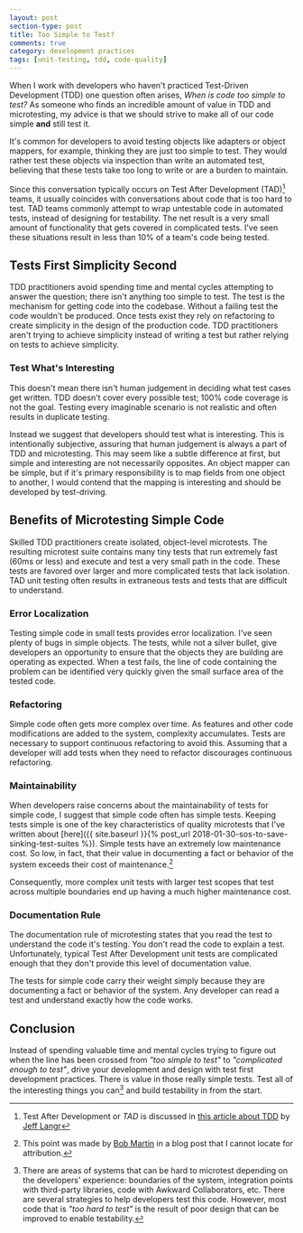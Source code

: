 ```yaml
---
layout: post
section-type: post
title: Too Simple to Test? 
comments: true
category: development practices
tags: [unit-testing, tdd, code-quality]
---
```


When I work with developers who haven't practiced Test-Driven Development (TDD) one question often arises, _When is code too simple to test?_  As someone who finds an incredible amount of value in TDD and microtesting, my advice is that we should strive to make all of our code simple **and** still test it.  

It's common for developers to avoid testing objects like adapters or object mappers, for example, thinking they are just too simple to test. They would rather test these objects via inspection than write an automated test, believing that these tests take too long to write or are a burden to maintain.

Since this conversation typically occurs on Test After Development (TAD)[^1] teams, it usually coincides with conversations about code that is too hard to test. TAD teams commonly attempt to wrap untestable code in automated tests, instead of designing for testability. The net result is a very small amount of functionality that gets covered in complicated tests. I've seen these situations result in less than 10% of a team's code being tested. 

## Tests First Simplicity Second

TDD practitioners avoid spending time and mental cycles attempting to answer the question; there isn't anything too simple to test. The test is the mechanism for getting code into the codebase. Without a failing test the code wouldn't be produced. Once tests exist they rely on refactoring to create simplicity in the design of the production code. TDD practitioners aren't trying to achieve simplicity instead of writing a test but rather relying on tests to achieve simplicity.

### Test What's Interesting

This doesn't mean there isn't human judgement in deciding what test cases get written. TDD doesn't cover every possible test; 100% code coverage is not the goal. Testing every imaginable scenario is not realistic and often results in duplicate testing. 

Instead we suggest that developers should test what is interesting. This is intentionally subjective, assuring that human judgement is always a part of TDD and microtesting. This may seem like a subtle difference at first, but simple and interesting are not necessarily opposites. An object mapper can be simple, but if it's primary responsibility is to map fields from one object to another, I would contend that the mapping is interesting and should be developed by test-driving. 

## Benefits of Microtesting Simple Code

Skilled TDD practitioners create isolated, object-level microtests. The resulting microtest suite contains many tiny tests that run extremely fast (60ms or less) and execute and test a very small path in the code. These tests are favored over larger and more complicated tests that lack isolation. TAD unit testing often results in extraneous tests and tests that are difficult to understand. 

### Error Localization

Testing simple code in small tests provides error localization. I've seen plenty of bugs in simple objects. The tests, while not a silver bullet, give developers an opportunity to ensure that the objects they are building are operating as expected. When a test fails, the line of code containing the problem can be identified very quickly given the small surface area of the tested code.

### Refactoring

Simple code often gets more complex over time. As features and other code modifications are added to the system, complexity accumulates. Tests are necessary to support continuous refactoring to avoid this. Assuming that a developer will add tests when they need to refactor discourages continuous refactoring.

### Maintainability

When developers raise concerns about the maintainability of tests for simple code, I suggest that simple code often has simple tests. Keeping tests simple is one of the key characteristics of quality microtests that I've written about [here]({{ site.baseurl }}{% post_url 2018-01-30-sos-to-save-sinking-test-suites %}). Simple tests have an extremely low maintenance cost. So low, in fact, that their value in documenting a fact or behavior of the system exceeds their cost of maintenance.[^2] 

Consequently, more complex unit tests with larger test scopes that test across multiple boundaries end up having a much higher maintenance cost.

### Documentation Rule

The documentation rule of microtesting states that you read the test to understand the code it's testing. You don't read the code to explain a test. Unfortunately, typical Test After Development unit tests are complicated enough that they don't provide this level of documentation value. 

The tests for simple code carry their weight simply because they are documenting a fact or behavior of the system. Any developer can read a test and understand exactly how the code works.

## Conclusion

Instead of spending valuable time and mental cycles trying to figure out when the line has been crossed from _"too simple to test"_ to _"complicated enough to test"_, drive your development and design with test first development practices. There is value in those really simple tests. Test all of the interesting things you can[^3] and build testability in from the start. 


[^1]: Test After Development or *TAD* is discussed in [this article about TDD](https://pragprog.com/magazines/2011-11/testdriven-development) by [Jeff Langr](http://langrsoft.com/)

[^2]: This point was made by [Bob Martin](https://twitter.com/unclebobmartin) in a blog post that I cannot locate for attribution. 

[^3]: There are areas of systems that can be hard to microtest depending on the developers' experience: boundaries of the system, integration points with third-party libraries, code with Awkward Collaborators, etc. There are several strategies to help developers test this code. However, most code that is _"too hard to test"_ is the result of poor design that can be improved to enable testability.

